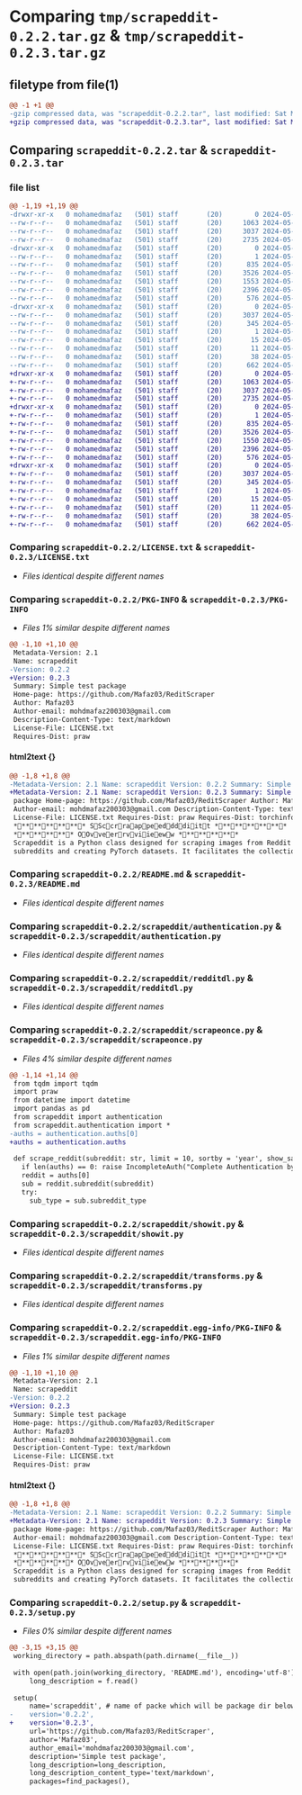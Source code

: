 # Comparing `tmp/scrapeddit-0.2.2.tar.gz` & `tmp/scrapeddit-0.2.3.tar.gz`

## filetype from file(1)

```diff
@@ -1 +1 @@
-gzip compressed data, was "scrapeddit-0.2.2.tar", last modified: Sat May 11 12:40:17 2024, max compression
+gzip compressed data, was "scrapeddit-0.2.3.tar", last modified: Sat May 11 12:41:34 2024, max compression
```

## Comparing `scrapeddit-0.2.2.tar` & `scrapeddit-0.2.3.tar`

### file list

```diff
@@ -1,19 +1,19 @@
-drwxr-xr-x   0 mohamedmafaz   (501) staff       (20)        0 2024-05-11 12:40:17.643395 scrapeddit-0.2.2/
--rw-r--r--   0 mohamedmafaz   (501) staff       (20)     1063 2024-05-11 09:03:02.000000 scrapeddit-0.2.2/LICENSE.txt
--rw-r--r--   0 mohamedmafaz   (501) staff       (20)     3037 2024-05-11 12:40:17.643058 scrapeddit-0.2.2/PKG-INFO
--rw-r--r--   0 mohamedmafaz   (501) staff       (20)     2735 2024-05-11 09:30:19.000000 scrapeddit-0.2.2/README.md
-drwxr-xr-x   0 mohamedmafaz   (501) staff       (20)        0 2024-05-11 12:40:17.641362 scrapeddit-0.2.2/scrapeddit/
--rw-r--r--   0 mohamedmafaz   (501) staff       (20)        1 2024-05-11 10:24:22.000000 scrapeddit-0.2.2/scrapeddit/__init__.py
--rw-r--r--   0 mohamedmafaz   (501) staff       (20)      835 2024-05-11 12:34:40.000000 scrapeddit-0.2.2/scrapeddit/authentication.py
--rw-r--r--   0 mohamedmafaz   (501) staff       (20)     3526 2024-05-11 12:10:46.000000 scrapeddit-0.2.2/scrapeddit/redditdl.py
--rw-r--r--   0 mohamedmafaz   (501) staff       (20)     1553 2024-05-11 12:40:07.000000 scrapeddit-0.2.2/scrapeddit/scrapeonce.py
--rw-r--r--   0 mohamedmafaz   (501) staff       (20)     2396 2024-05-11 08:43:10.000000 scrapeddit-0.2.2/scrapeddit/showit.py
--rw-r--r--   0 mohamedmafaz   (501) staff       (20)      576 2024-05-11 08:43:10.000000 scrapeddit-0.2.2/scrapeddit/transforms.py
-drwxr-xr-x   0 mohamedmafaz   (501) staff       (20)        0 2024-05-11 12:40:17.642699 scrapeddit-0.2.2/scrapeddit.egg-info/
--rw-r--r--   0 mohamedmafaz   (501) staff       (20)     3037 2024-05-11 12:40:17.000000 scrapeddit-0.2.2/scrapeddit.egg-info/PKG-INFO
--rw-r--r--   0 mohamedmafaz   (501) staff       (20)      345 2024-05-11 12:40:17.000000 scrapeddit-0.2.2/scrapeddit.egg-info/SOURCES.txt
--rw-r--r--   0 mohamedmafaz   (501) staff       (20)        1 2024-05-11 12:40:17.000000 scrapeddit-0.2.2/scrapeddit.egg-info/dependency_links.txt
--rw-r--r--   0 mohamedmafaz   (501) staff       (20)       15 2024-05-11 12:40:17.000000 scrapeddit-0.2.2/scrapeddit.egg-info/requires.txt
--rw-r--r--   0 mohamedmafaz   (501) staff       (20)       11 2024-05-11 12:40:17.000000 scrapeddit-0.2.2/scrapeddit.egg-info/top_level.txt
--rw-r--r--   0 mohamedmafaz   (501) staff       (20)       38 2024-05-11 12:40:17.643471 scrapeddit-0.2.2/setup.cfg
--rw-r--r--   0 mohamedmafaz   (501) staff       (20)      662 2024-05-11 12:40:15.000000 scrapeddit-0.2.2/setup.py
+drwxr-xr-x   0 mohamedmafaz   (501) staff       (20)        0 2024-05-11 12:41:34.953348 scrapeddit-0.2.3/
+-rw-r--r--   0 mohamedmafaz   (501) staff       (20)     1063 2024-05-11 09:03:02.000000 scrapeddit-0.2.3/LICENSE.txt
+-rw-r--r--   0 mohamedmafaz   (501) staff       (20)     3037 2024-05-11 12:41:34.953038 scrapeddit-0.2.3/PKG-INFO
+-rw-r--r--   0 mohamedmafaz   (501) staff       (20)     2735 2024-05-11 09:30:19.000000 scrapeddit-0.2.3/README.md
+drwxr-xr-x   0 mohamedmafaz   (501) staff       (20)        0 2024-05-11 12:41:34.951187 scrapeddit-0.2.3/scrapeddit/
+-rw-r--r--   0 mohamedmafaz   (501) staff       (20)        1 2024-05-11 10:24:22.000000 scrapeddit-0.2.3/scrapeddit/__init__.py
+-rw-r--r--   0 mohamedmafaz   (501) staff       (20)      835 2024-05-11 12:34:40.000000 scrapeddit-0.2.3/scrapeddit/authentication.py
+-rw-r--r--   0 mohamedmafaz   (501) staff       (20)     3526 2024-05-11 12:10:46.000000 scrapeddit-0.2.3/scrapeddit/redditdl.py
+-rw-r--r--   0 mohamedmafaz   (501) staff       (20)     1550 2024-05-11 12:41:22.000000 scrapeddit-0.2.3/scrapeddit/scrapeonce.py
+-rw-r--r--   0 mohamedmafaz   (501) staff       (20)     2396 2024-05-11 08:43:10.000000 scrapeddit-0.2.3/scrapeddit/showit.py
+-rw-r--r--   0 mohamedmafaz   (501) staff       (20)      576 2024-05-11 08:43:10.000000 scrapeddit-0.2.3/scrapeddit/transforms.py
+drwxr-xr-x   0 mohamedmafaz   (501) staff       (20)        0 2024-05-11 12:41:34.952569 scrapeddit-0.2.3/scrapeddit.egg-info/
+-rw-r--r--   0 mohamedmafaz   (501) staff       (20)     3037 2024-05-11 12:41:34.000000 scrapeddit-0.2.3/scrapeddit.egg-info/PKG-INFO
+-rw-r--r--   0 mohamedmafaz   (501) staff       (20)      345 2024-05-11 12:41:34.000000 scrapeddit-0.2.3/scrapeddit.egg-info/SOURCES.txt
+-rw-r--r--   0 mohamedmafaz   (501) staff       (20)        1 2024-05-11 12:41:34.000000 scrapeddit-0.2.3/scrapeddit.egg-info/dependency_links.txt
+-rw-r--r--   0 mohamedmafaz   (501) staff       (20)       15 2024-05-11 12:41:34.000000 scrapeddit-0.2.3/scrapeddit.egg-info/requires.txt
+-rw-r--r--   0 mohamedmafaz   (501) staff       (20)       11 2024-05-11 12:41:34.000000 scrapeddit-0.2.3/scrapeddit.egg-info/top_level.txt
+-rw-r--r--   0 mohamedmafaz   (501) staff       (20)       38 2024-05-11 12:41:34.953418 scrapeddit-0.2.3/setup.cfg
+-rw-r--r--   0 mohamedmafaz   (501) staff       (20)      662 2024-05-11 12:41:33.000000 scrapeddit-0.2.3/setup.py
```

### Comparing `scrapeddit-0.2.2/LICENSE.txt` & `scrapeddit-0.2.3/LICENSE.txt`

 * *Files identical despite different names*

### Comparing `scrapeddit-0.2.2/PKG-INFO` & `scrapeddit-0.2.3/PKG-INFO`

 * *Files 1% similar despite different names*

```diff
@@ -1,10 +1,10 @@
 Metadata-Version: 2.1
 Name: scrapeddit
-Version: 0.2.2
+Version: 0.2.3
 Summary: Simple test package
 Home-page: https://github.com/Mafaz03/ReditScraper
 Author: Mafaz03
 Author-email: mohdmafaz200303@gmail.com
 Description-Content-Type: text/markdown
 License-File: LICENSE.txt
 Requires-Dist: praw
```

#### html2text {}

```diff
@@ -1,8 +1,8 @@
-Metadata-Version: 2.1 Name: scrapeddit Version: 0.2.2 Summary: Simple test
+Metadata-Version: 2.1 Name: scrapeddit Version: 0.2.3 Summary: Simple test
 package Home-page: https://github.com/Mafaz03/ReditScraper Author: Mafaz03
 Author-email: mohdmafaz200303@gmail.com Description-Content-Type: text/markdown
 License-File: LICENSE.txt Requires-Dist: praw Requires-Dist: torchinfo
 ************ SSccrraappeeddddiitt ************
 ********** OOvveerrvviieeww **********
 Scrapeddit is a Python class designed for scraping images from Reddit
 subreddits and creating PyTorch datasets. It facilitates the collection of
```

### Comparing `scrapeddit-0.2.2/README.md` & `scrapeddit-0.2.3/README.md`

 * *Files identical despite different names*

### Comparing `scrapeddit-0.2.2/scrapeddit/authentication.py` & `scrapeddit-0.2.3/scrapeddit/authentication.py`

 * *Files identical despite different names*

### Comparing `scrapeddit-0.2.2/scrapeddit/redditdl.py` & `scrapeddit-0.2.3/scrapeddit/redditdl.py`

 * *Files identical despite different names*

### Comparing `scrapeddit-0.2.2/scrapeddit/scrapeonce.py` & `scrapeddit-0.2.3/scrapeddit/scrapeonce.py`

 * *Files 4% similar despite different names*

```diff
@@ -1,14 +1,14 @@
 from tqdm import tqdm
 import praw
 from datetime import datetime
 import pandas as pd
 from scrapeddit import authentication
 from scrapeddit.authentication import *
-auths = authentication.auths[0]
+auths = authentication.auths
 
 def scrape_reddit(subreddit: str, limit = 10, sortby = 'year', show_safe = None):
   if len(auths) == 0: raise IncompleteAuth("Complete Authentication by calling `authentication.auth_reddit` before proceeding")
   reddit = auths[0]
   sub = reddit.subreddit(subreddit)
   try:
     sub_type = sub.subreddit_type
```

### Comparing `scrapeddit-0.2.2/scrapeddit/showit.py` & `scrapeddit-0.2.3/scrapeddit/showit.py`

 * *Files identical despite different names*

### Comparing `scrapeddit-0.2.2/scrapeddit/transforms.py` & `scrapeddit-0.2.3/scrapeddit/transforms.py`

 * *Files identical despite different names*

### Comparing `scrapeddit-0.2.2/scrapeddit.egg-info/PKG-INFO` & `scrapeddit-0.2.3/scrapeddit.egg-info/PKG-INFO`

 * *Files 1% similar despite different names*

```diff
@@ -1,10 +1,10 @@
 Metadata-Version: 2.1
 Name: scrapeddit
-Version: 0.2.2
+Version: 0.2.3
 Summary: Simple test package
 Home-page: https://github.com/Mafaz03/ReditScraper
 Author: Mafaz03
 Author-email: mohdmafaz200303@gmail.com
 Description-Content-Type: text/markdown
 License-File: LICENSE.txt
 Requires-Dist: praw
```

#### html2text {}

```diff
@@ -1,8 +1,8 @@
-Metadata-Version: 2.1 Name: scrapeddit Version: 0.2.2 Summary: Simple test
+Metadata-Version: 2.1 Name: scrapeddit Version: 0.2.3 Summary: Simple test
 package Home-page: https://github.com/Mafaz03/ReditScraper Author: Mafaz03
 Author-email: mohdmafaz200303@gmail.com Description-Content-Type: text/markdown
 License-File: LICENSE.txt Requires-Dist: praw Requires-Dist: torchinfo
 ************ SSccrraappeeddddiitt ************
 ********** OOvveerrvviieeww **********
 Scrapeddit is a Python class designed for scraping images from Reddit
 subreddits and creating PyTorch datasets. It facilitates the collection of
```

### Comparing `scrapeddit-0.2.2/setup.py` & `scrapeddit-0.2.3/setup.py`

 * *Files 0% similar despite different names*

```diff
@@ -3,15 +3,15 @@
 working_directory = path.abspath(path.dirname(__file__))
 
 with open(path.join(working_directory, 'README.md'), encoding='utf-8') as f:
     long_description = f.read()
 
 setup(
     name='scrapeddit', # name of packe which will be package dir below project
-    version='0.2.2',
+    version='0.2.3',
     url='https://github.com/Mafaz03/ReditScraper',
     author='Mafaz03',
     author_email='mohdmafaz200303@gmail.com',
     description='Simple test package',
     long_description=long_description,
     long_description_content_type='text/markdown',
     packages=find_packages(),
```

